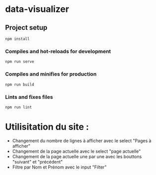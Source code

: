 <h1>data-visualizer</h1>

## Project setup
```
npm install
```

### Compiles and hot-reloads for development
```
npm run serve
```

### Compiles and minifies for production
```
npm run build
```

### Lints and fixes files
```
npm run lint
```

# Utilisitation du site :
<ul>
  <li>Changement du nombre de lignes à afficher avec le select "Pages à afficher"</li>
  <li>Changement de la page actuelle avec le select "page actuelle"</li>
  <li>Changement de la page actuelle une par une avec les bouttons "suivant" et "précédent"</li>
  <li>Filtre par Nom et Prénom avec le input "Filter"</li>
</ul>

